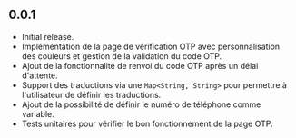 ## 0.0.1

- Initial release.
- Implémentation de la page de vérification OTP avec personnalisation des couleurs et gestion de la validation du code OTP.
- Ajout de la fonctionnalité de renvoi du code OTP après un délai d'attente.
- Support des traductions via une `Map<String, String>` pour permettre à l'utilisateur de définir les traductions.
- Ajout de la possibilité de définir le numéro de téléphone comme variable.
- Tests unitaires pour vérifier le bon fonctionnement de la page OTP.
